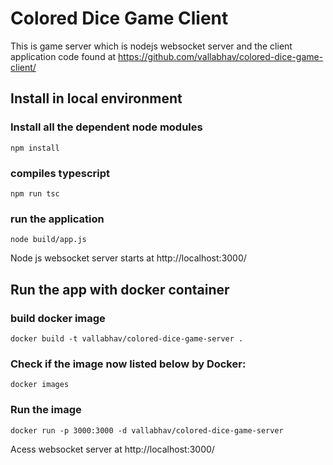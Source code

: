 # Colored Dice Game Client
This is game server which is nodejs websocket server and the client application code found at https://github.com/vallabhav/colored-dice-game-client/
## Install in local environment

### Install all the dependent node modules
```
npm install
```
### compiles typescript
```
npm run tsc
```
### run the application
```
node build/app.js
```

Node js websocket server starts at http://localhost:3000/

## Run the app with docker container
### build docker image
```
docker build -t vallabhav/colored-dice-game-server .
```
### Check if the image now listed below by Docker:
```
docker images
```
### Run the image
```
docker run -p 3000:3000 -d vallabhav/colored-dice-game-server
```
Acess websocket server at http://localhost:3000/

